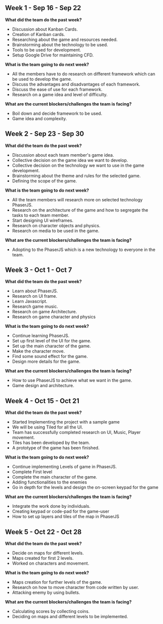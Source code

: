 ## Week 1 - Sep 16 - Sep 22
**What did the team do the past week?**
* Discussion about Kanban Cards.
* Creation of Kanban cards.
* Researching about the game and resources needed.
* Brainstorming about the technology to be used.
* Tools to be used for development.
* Setup Google Drive for maintaining CFD.

**What is the team going to do next week?**
* All the members have to do research on different framework which can be used to develop the game.
* Discuss the advantages and disadvantages of each framework.
* Discuss the ease of use for each framework.
* Research on a game idea and level of difficulty.

**What are the current blockers/challenges the team is facing?**
* Boil down and decide framework to be used.
* Game idea and complexity.



## Week 2 - Sep 23 - Sep 30
**What did the team do the past week?**
* Discussion about each team member's game idea.
* Collective decision on the game idea we want to develop.
* Collective decision on the technology we want to use in the game development.
* Brainstorming about the theme and rules for the selected game.
* Defining the scope of the game.

**What is the team going to do next week?**
* All the team members will research more on selected technology PhaserJS.
* Research on the architecture of the game and how to segregate the tasks to each team member.
* Start designing UI wireframes.
* Research on character objects and physics.
* Research on media to be used in the game.

**What are the current blockers/challenges the team is facing?**
* Adopting to the PhaserJS which is a new technology to everyone in the team.


## Week 3 - Oct 1 - Oct 7
**What did the team do the past week?**
* Learn about PhaserJS.
* Research on UI frame.
* Learn Javascript.
* Research game music.
* Research on game Architecture.
* Research on game character and physics

**What is the team going to do next week?**
* Continue learning PhaserJS.
* Set up first level of the UI for the game.
* Set up the main character of the game.
* Make the character move.
* Find some sound effect for the game.
* Design more details for the game.

**What are the current blockers/challenges the team is facing?**
* How to use PhaserJS to achieve what we want in the game.
* Game design and architecture.


## Week 4 - Oct 15 - Oct 21
**What did the team do the past week?**
* Started Implementing the project with a sample game
* We will be using Tiled for all the UI.
* Team has successfully completed research on UI, Music, Player movement.
* Tiles has been developed by the team.
* A prototype of the game has been finished.

**What is the team going to do next week?**
* Continue implementing Levels of game in PhaserJS.
* Complete First level
* Complete the main character of the game.
* Adding functionalities to the enemies
* Go in depth for the levels and design the on-screen keypad for the game

**What are the current blockers/challenges the team is facing?**
* Integrate the work done by individuals.
* Creating keypad or code-pad for the game-user
* How to set up layers and tiles of the map in PhaserJS


## Week 5 - Oct 22 - Oct 28
**What did the team do the past week?**
* Decide on maps for different levels.
* Maps created for first 2 levels.
* Worked on characters and movement.

**What is the team going to do next week?**
* Maps creation for further levels of the game.
* Research on how to move character from code written by user.
* Attacking enemy by using bullets.

**What are the current blockers/challenges the team is facing?**
* Calculating scores by collecting coins.
* Deciding on maps and different levels to be implemented.
